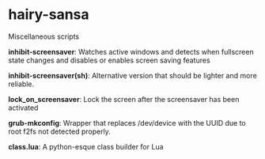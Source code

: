 # hairy-sansa
Miscellaneous scripts

**inhibit-screensaver**: Watches active windows and detects when fullscreen state changes and disables or enables screen saving features

**inhibit-screensaver(sh)**: Alternative version that should be lighter and more reliable.

**lock_on_screensaver**: Lock the screen after the screensaver has been activated

**grub-mkconfig**: Wrapper that replaces /dev/device with the UUID due to root f2fs not detected properly.

**class.lua**: A python-esque class builder for Lua

